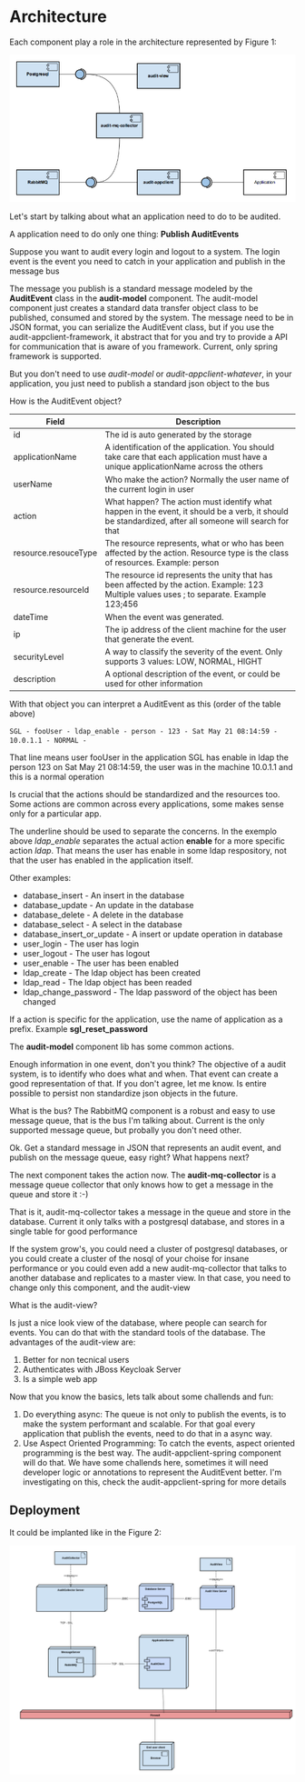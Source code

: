 # Architecture

Each component play a role in the architecture represented by Figure 1:

![components](images/component_diagram.png)

Let's start by talking about what an application need to do to be audited.

A application need to do only one thing: **Publish AuditEvents**

Suppose you want to audit every login and logout to a system. The login event is the event you need to catch in your application and publish in the message bus

The message you publish is a standard message modeled by the **AuditEvent** class in the **audit-model** component. The audit-model component just
creates a standard data transfer object class to be published, consumed and stored by the system. The message need to be in JSON format, you can serialize the AuditEvent class, but
if you use the audit-appclient-framework, it abstract that for you and try to provide a API for communication that is aware of you framework. Current, only spring
framework is supported.

But you don't need to use *audit-model* or *audit-appclient-whatever*, in your application, you just need to publish a standard json object to the bus

How is the AuditEvent object?

| Field                | Description                                                                                                                                             |
|----------------------|---------------------------------------------------------------------------------------------------------------------------------------------------------|
| id                   | The id is auto generated by the storage                                                                                                                 |
| applicationName      | A identification of the application. You should take care that each application must have a unique applicationName across the others                    |
| userName             | Who make the action? Normally the user name of the current login in user                                                                                |
| action               | What happen? The action must identify what happen in the event, it should be a verb, it should be standardized, after all someone will search for that  |
| resource.resouceType | The resource represents, what or who has been affected by the action. Resource type is the class of resources. Example: person                          |
| resource.resourceId  | The resource id represents the unity that has been affected by the action. Example: 123 Multiple values uses ; to separate. Example 123;456             |
| dateTime             | When the event was generated.                                                                                                                           |
| ip                   | The ip address of the client machine for the user that generate the event.                                                                              |
| securityLevel        | A way to classify the severity of the event. Only supports 3 values: LOW, NORMAL, HIGHT                                                                 |
| description          | A optional description of the event, or could be used for other information                                                                             |

With that object you can interpret a AuditEvent as this (order of the table above)

    SGL - fooUser - ldap_enable - person - 123 - Sat May 21 08:14:59 - 10.0.1.1 - NORMAL - 

That line means user fooUser in the application SGL has enable in ldap the person 123 on Sat May 21 08:14:59, the user was in the machine 10.0.1.1 and this is a normal operation

Is crucial that the actions should be standardized and the resources too. Some actions are common across every applications, some makes sense
only for a particular app. 

The underline should be used to separate the concerns. In the exemplo above *ldap_enable* separates the actual action **enable** for a more specific
action *ldap*. That means the user has enable in some ldap respository, not that the user has enabled in the application itself.

Other examples:

* database_insert - An insert in the database
* database_update - An update in the database
* database_delete - A delete in the database
* database_select - A select in the database
* database_insert_or_update - A insert or update operation in database
* user_login - The user has login
* user_logout - The user has logout
* user_enable - The user has been enabled
* ldap_create - The ldap object has been created
* ldap_read - The ldap object has been readed
* ldap_change_password - The ldap password of the object has been changed

If a action is specific for the application, use the name of application as a prefix. Example **sgl_reset_password**

The **audit-model** component lib has some common actions.

Enough information in one event, don't you think?
The objective of a audit system, is to identify who does what and when. That event can create a good representation of that. If you don't agree, let me know.
Is entire possible to persist non standardize json objects in the future.

What is the bus? The RabbitMQ component is a robust and easy to use message queue, that is the bus I'm talking about. Current is the only supported message queue, but probally you don't need other.

Ok. Get a standard message in JSON that represents an audit event, and publish on the message queue, easy right? What happens next?

The next component takes the action now. The **audit-mq-collector** is a message queue collector that only knows how to get a message in the queue and store it :-)

That is it, audit-mq-collector takes a message in the queue and store in the database. Current it only talks with a postgresql database, and stores in a single table for good performance

If the system grow's, you could need a cluster of postgresql databases, or you could create a cluster of the nosql of your choise for insane performance
or you could even add a new audit-mq-collector that talks to another database and replicates to a master view. 
In that case, you need to change only this component, and the audit-view

What is the audit-view?

Is just a nice look view of the database, where people can search for events. You can do that with the standard tools of the database. The advantages 
of the audit-view are:

1. Better for non tecnical users
2. Authenticates with JBoss Keycloak Server
3. Is a simple web app

Now that you know the basics, lets talk about some challends and fun:

1. Do everything async: The queue is not only to publish the events, is to make the system performant and scalable. For that goal every application that publish the events, need to do that 
in a async way.
2. Use Aspect Oriented Programming: To catch the events, aspect oriented programming is the best way. The audit-appclient-spring component will do that. We have some challends here,
sometimes it will need developer logic or annotations to represent the AuditEvent better. I'm investigating on this, check the audit-appclient-spring for more details

## Deployment

It could be implanted like in the Figure 2:

![deployment](images/deployment_diagram.png)


[deployment]: images/deployment_diagram.png "Deployment Diagram"
[components]: images/component_diagram.png "Component Diagram"
